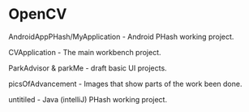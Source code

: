 # OpenCV

AndroidAppPHash/MyApplication - Android PHash working project.

CVApplication - The main workbench project.

ParkAdvisor & parkMe - draft basic UI projects.

picsOfAdvancement - Images that show parts of the work been done.

untitiled - Java (intelliJ) PHash working project.
